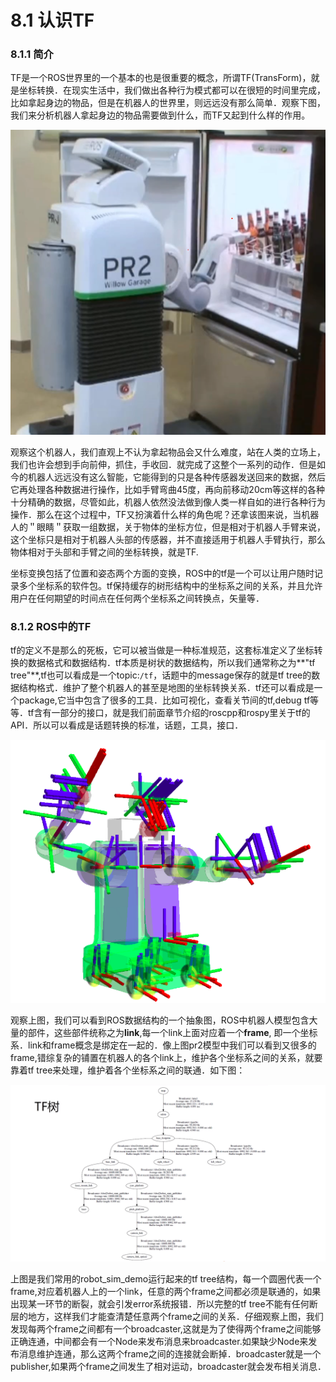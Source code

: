 # 8.1 认识TF

### 8.1.1 简介
TF是一个ROS世界里的一个基本的也是很重要的概念，所谓TF(TransForm)，就是坐标转换．在现实生活中，我们做出各种行为模式都可以在很短的时间里完成，比如拿起身边的物品，但是在机器人的世界里，则远远没有那么简单．观察下图，我们来分析机器人拿起身边的物品需要做到什么，而TF又起到什么样的作用。

 ![](/pics/pr2_tf.png) 

观察这个机器人，我们直观上不认为拿起物品会又什么难度，站在人类的立场上，我们也许会想到手向前伸，抓住，手收回．就完成了这整个一系列的动作．但是如今的机器人远远没有这么智能，它能得到的只是各种传感器发送回来的数据，然后它再处理各种数据进行操作，比如手臂弯曲45度，再向前移动20cm等这样的各种十分精确的数据，尽管如此，机器人依然没法做到像人类一样自如的进行各种行为操作．那么在这个过程中，TF又扮演着什么样的角色呢？还拿该图来说，当机器人的＂眼睛＂获取一组数据，关于物体的坐标方位，但是相对于机器人手臂来说，这个坐标只是相对于机器人头部的传感器，并不直接适用于机器人手臂执行，那么物体相对于头部和手臂之间的坐标转换，就是TF.

坐标变换包括了位置和姿态两个方面的变换，ROS中的tf是一个可以让用户随时记录多个坐标系的软件包。tf保持缓存的树形结构中的坐标系之间的关系，并且允许用户在任何期望的时间点在任何两个坐标系之间转换点，矢量等．


### 8.1.2 ROS中的TF

tf的定义不是那么的死板，它可以被当做是一种标准规范，这套标准定义了坐标转换的数据格式和数据结构．tf本质是树状的数据结构，所以我们通常称之为**"tf tree"**,tf也可以看成是一个topic:`/tf`，话题中的message保存的就是tf tree的数据结构格式．维护了整个机器人的甚至是地图的坐标转换关系．tf还可以看成是一个package,它当中包含了很多的工具．比如可视化，查看关节间的tf,debug tf等等．tf含有一部分的接口，就是我们前面章节介绍的roscpp和rospy里关于tf的API．所以可以看成是话题转换的标准，话题，工具，接口．    

 ![](/pics/tf_wiki.png) 

观察上图，我们可以看到ROS数据结构的一个抽象图，ROS中机器人模型包含大量的部件，这些部件统称之为**link**,每一个link上面对应着一个**frame**, 即一个坐标系．link和frame概念是绑定在一起的．像上图pr2模型中我们可以看到又很多的frame,错综复杂的铺置在机器人的各个link上，维护各个坐标系之间的关系，就要靠着tf tree来处理，维护着各个坐标系之间的联通．如下图：

 ![](/pics/tf_tree_pr2.png)

上图是我们常用的robot_sim_demo运行起来的tf tree结构，每一个圆圈代表一个frame,对应着机器人上的一个link，任意的两个frame之间都必须是联通的，如果出现某一环节的断裂，就会引发error系统报错．所以完整的tf tree不能有任何断层的地方，这样我们才能查清楚任意两个frame之间的关系．仔细观察上图，我们发现每两个frame之间都有一个broadcaster,这就是为了使得两个frame之间能够正确连通，中间都会有一个Node来发布消息来broadcaster.如果缺少Node来发布消息维护连通，那么这两个frame之间的连接就会断掉．broadcaster就是一个publisher,如果两个frame之间发生了相对运动，broadcaster就会发布相关消息．　


